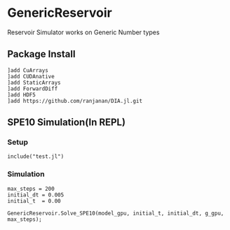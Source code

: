 # GenericReservoir

Reservoir Simulator works on Generic Number types

## Package Install
```
]add CuArrays
]add CUDAnative
]add StaticArrays
]add ForwardDiff
]add HDF5
]add https://github.com/ranjanan/DIA.jl.git
```


## SPE10 Simulation(In REPL) 
### Setup
```
include("test.jl")
```
### Simulation
```
max_steps = 200
initial_dt = 0.005
initial_t  = 0.00

GenericReservoir.Solve_SPE10(model_gpu, initial_t, initial_dt, g_gpu, max_steps);
```
